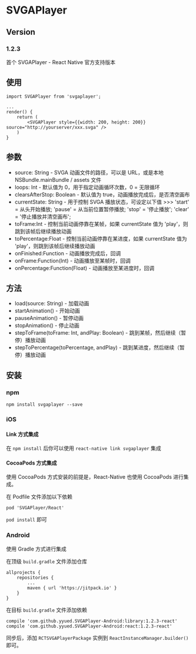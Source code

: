 # SVGAPlayer

## Version

### 1.2.3

首个 SVGAPlayer - React Native 官方支持版本

## 使用

```
import SVGAPlayer from 'svgaplayer';
```

```
...
render() {
    return (
        <SVGAPlayer style={{width: 200, height: 200}} source="http://yourserver/xxx.svga" />
    )
}
```

## 参数

* source: String - SVGA 动画文件的路径，可以是 URL，或是本地 NSBundle.mainBundle / assets 文件
* loops: Int - 默认值为 0，用于指定动画循环次数，0 = 无限循环
* clearsAfterStop: Boolean - 默认值为 true，动画播放完成后，是否清空画布
* currentState: String - 用于控制 SVGA 播放状态，可设定以下值 >>> 'start' = 从头开始播放; 'pause' = 从当前位置暂停播放; 'stop' = '停止播放'; 'clear' = '停止播放并清空画布';
* toFrame:Int - 控制当前动画停靠在某帧，如果 currentState 值为 'play'，则跳到该帧后继续播放动画
* toPercentage:Float - 控制当前动画停靠在某进度，如果 currentState 值为 'play'，则跳到该帧后继续播放动画
* onFinished:Function - 动画播放完成后，回调
* onFrame:Function(Int) - 动画播放至某帧时，回调
* onPercentage:Function(Float) - 动画播放至某进度时，回调

## 方法

* load(source: String) - 加载动画
* startAnimation() - 开始动画
* pauseAnimation() - 暂停动画
* stopAnimation() - 停止动画
* stepToFrame(toFrame: Int, andPlay: Boolean) - 跳到某帧，然后继续（暂停）播放动画
* stepToPercentage(toPercentage, andPlay) - 跳到某进度，然后继续（暂停）播放动画

## 安装

### npm

```
npm install svgaplayer --save
```

### iOS

#### Link 方式集成

在 ```npm install``` 后你可以使用 ```react-native link svgaplayer``` 集成

#### CocoaPods 方式集成

使用 CocoaPods 方式安装的前提是，React-Native 也使用 CocoaPods 进行集成。

在 Podfile 文件添加以下依赖

```
pod 'SVGAPlayer/React'
```

```pod install``` 即可

### Android

使用 Gradle 方式进行集成

在顶级 ```build.gradle``` 文件添加仓库

```
allprojects {
    repositories {
        ...
        maven { url 'https://jitpack.io' }
    }
}
```

在目标 ```build.gradle``` 文件添加依赖

```
compile 'com.github.yyued.SVGAPlayer-Android:library:1.2.3-react'
compile 'com.github.yyued.SVGAPlayer-Android:react:1.2.3-react'
```

同步后，添加 ```RCTSVGAPlayerPackage``` 实例到 ```ReactInstanceManager.builder()``` 即可。
